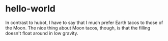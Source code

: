 # hello-world

In contrast to hubot, I have to say that I much prefer Earth tacos to those of the Moon.
The nice thing about Moon tacos, though, is that the filling doesn't float around in low gravity.
